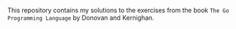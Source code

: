 This repository contains my solutions to the exercises from the book `The Go Programming Language` by Donovan and Kernighan.
